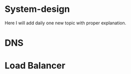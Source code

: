 # System-design
Here I will add daily one new topic with proper explanation.

# DNS

# Load Balancer
